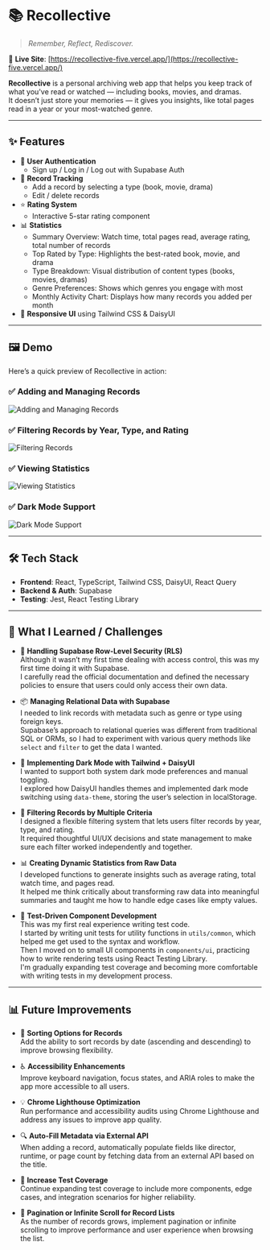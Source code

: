 # 📚 Recollective

> _Remember, Reflect, Rediscover._

🔗 **Live Site**: [https://recollective-five.vercel.app/](https://recollective-five.vercel.app/)

**Recollective** is a personal archiving web app that helps you keep track of what you've read or watched — including books, movies, and dramas.  
It doesn’t just store your memories — it gives you insights, like total pages read in a year or your most-watched genre.

---

## ✨ Features

- 🔐 **User Authentication**
  - Sign up / Log in / Log out with Supabase Auth
- 📌 **Record Tracking**
  - Add a record by selecting a type (book, movie, drama)
  - Edit / delete records
- ⭐ **Rating System**
  - Interactive 5-star rating component
- 📊 **Statistics**
  - Summary Overview: Watch time, total pages read, average rating, total number of records
  - Top Rated by Type: Highlights the best-rated book, movie, and drama
  - Type Breakdown: Visual distribution of content types (books, movies, dramas)
  - Genre Preferences: Shows which genres you engage with most
  - Monthly Activity Chart: Displays how many records you added per month
- 📱 **Responsive UI** using Tailwind CSS & DaisyUI

---

## 🖼️ Demo

Here’s a quick preview of Recollective in action:

### ✅ Adding and Managing Records

![Adding and Managing Records](/docs/Adding_and_Managing_Records.gif)

### ✅ Filtering Records by Year, Type, and Rating

![Filtering Records](/docs/Filtering_Records.gif)

### ✅ Viewing Statistics

![Viewing Statistics](/docs/Viewing_Statistics.gif)

### ✅ Dark Mode Support

![Dark Mode Support](/docs/Dark_Mode_Support.gif)

---

## 🛠 Tech Stack

- **Frontend**: React, TypeScript, Tailwind CSS, DaisyUI, React Query
- **Backend & Auth**: Supabase
- **Testing**: Jest, React Testing Library

---

## 🧠 What I Learned / Challenges

- 🔐 **Handling Supabase Row-Level Security (RLS)**  
  Although it wasn’t my first time dealing with access control, this was my first time doing it with Supabase.  
  I carefully read the official documentation and defined the necessary policies to ensure that users could only access their own data.

- 📦 **Managing Relational Data with Supabase**  
  I needed to link records with metadata such as genre or type using foreign keys.  
  Supabase’s approach to relational queries was different from traditional SQL or ORMs, so I had to experiment with various query methods like `select` and `filter` to get the data I wanted.

- 🌙 **Implementing Dark Mode with Tailwind + DaisyUI**  
  I wanted to support both system dark mode preferences and manual toggling.  
  I explored how DaisyUI handles themes and implemented dark mode switching using `data-theme`, storing the user’s selection in localStorage.

- 🎨 **Filtering Records by Multiple Criteria**  
  I designed a flexible filtering system that lets users filter records by year, type, and rating.  
  It required thoughtful UI/UX decisions and state management to make sure each filter worked independently and together.

- 📊 **Creating Dynamic Statistics from Raw Data**  
  I developed functions to generate insights such as average rating, total watch time, and pages read.  
  It helped me think critically about transforming raw data into meaningful summaries and taught me how to handle edge cases like empty values.

- 🧪 **Test-Driven Component Development**  
  This was my first real experience writing test code.  
  I started by writing unit tests for utility functions in `utils/common`, which helped me get used to the syntax and workflow.  
  Then I moved on to small UI components in `components/ui`, practicing how to write rendering tests using React Testing Library.  
  I'm gradually expanding test coverage and becoming more comfortable with writing tests in my development process.

---

## 📊 Future Improvements

- 🔽 **Sorting Options for Records**  
  Add the ability to sort records by date (ascending and descending) to improve browsing flexibility.

- ♿ **Accessibility Enhancements**  
  Improve keyboard navigation, focus states, and ARIA roles to make the app more accessible to all users.

- 💡 **Chrome Lighthouse Optimization**  
  Run performance and accessibility audits using Chrome Lighthouse and address any issues to improve app quality.

- 🔍 **Auto-Fill Metadata via External API**  
  When adding a record, automatically populate fields like director, runtime, or page count by fetching data from an external API based on the title.

- 🧪 **Increase Test Coverage**  
  Continue expanding test coverage to include more components, edge cases, and integration scenarios for higher reliability.

- 🔄 **Pagination or Infinite Scroll for Record Lists**  
  As the number of records grows, implement pagination or infinite scrolling to improve performance and user experience when browsing the list.
